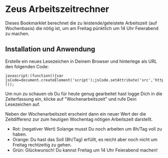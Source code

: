 # Zeus Arbeitszeitrechner

Dieses Bookmarklet berechnet die zu leistende/geleistete Arbeitszeit (auf Wochenbasis) die nötig ist, um am Freitag
pünktlich um 14 Uhr Feierabend zu machen.

## Installation und Anwendung

Erstelle ein neues Lesezeichen in Deinem Browser und hinterlege als URL den folgenden Code:

    javascript:(function(){var jsCode=document.createElement('script');jsCode.setAttribute('src','http://soebbi.de/zeus.js?'+Math.random());document.body.appendChild(jsCode);}());

Um nun zu schauen ob Du für heute genug gearbeitet hast logge Dich in die Zeiterfassung ein, klicke auf "Wochenarbeitszeit"
und rufe Dein Lesezeichen auf.

Neben der Wochenarbeitszeit erscheint dann ein neuer Wert der die Zeitdifferenz zur zum heutigen Wochentag nötigen Arbeitszeit darstellt.

- Rot: (negativer Wert) Solange musst Du noch arbeiten um 8h/Tag voll zu haben.
- Orange: Du hast das Soll (8h/Tag) erfüllt, es reicht aber noch nicht um Freitag rechtzeitig zu gehen.
- Grün: Glückwunsch! Du kannst Freitag um 14 Uhr Feierabend machen!